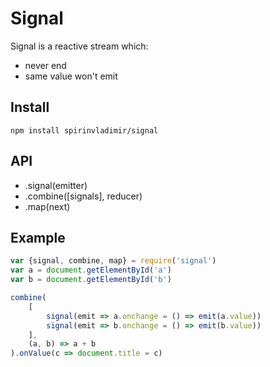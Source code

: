 # Signal
Signal is a reactive stream which:
- never end
- same value won't emit

## Install
```npm install spirinvladimir/signal```

## API
* .signal(emitter)
* .combine([signals], reducer)
* .map(next)

## Example
```js
var {signal, combine, map} = require('signal')
var a = document.getElementById('a')
var b = document.getElementById('b')

combine(
    [
        signal(emit => a.onchange = () => emit(a.value))
        signal(emit => b.onchange = () => emit(b.value))
    ],
    (a, b) => a + b
).onValue(c => document.title = c)
```
